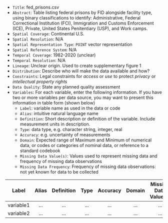 - `Title`: fed_prisons.csv
- `Abstract`: Table listing federal prisons by FID alongside facility type, using binary classifications to identify: Administrative, Federal Correctional Institution (FCI), Immigration and Customs Enforcement (ICE), Private, United States
Penitentiary (USP), and Work camps.
- `Spatial Coverage`: Continental U.S.
- `Spatial Resolution`: N/A
- `Spatial Representation Type`: `POINT` vector representation
- `Spatial Reference System`: N/A
- `Temporal Coverage`: 1982-2020 (unclear)
- `Temporal Resolution`: N/A
- `Lineage`: Unclear origin. Used to create supplementary figure 1
- `Distribution`: Describe who will make the data available and how?
- `Constraints`: Legal constraints for *access* or *use* to protect *privacy* or *intellectual property rights*
- `Data Quality`: State any planned quality assessment
- `Variables`: For each variable, enter the following information. If you have two or more variables per data source, you may want to present this information in table form (shown below)
  - `Label`: variable name as used in the data or code
  - `Alias`: intuitive natural language name
  - `Definition`: Short description or definition of the variable. Include measurement units in description.
  - `Type`: data type, e.g. character string, integer, real
  - `Accuracy`: e.g. uncertainty of measurements
  - `Domain`: Expected range of Maximum and Minimum of numerical data, or codes or categories of nominal data, or reference to a standard codebook
  - `Missing Data Value(s)`: Values used to represent missing data and frequency of missing data observations
  - `Missing Data Frequency`: Frequency of missing data observations: not yet known for data to be collected

| Label | Alias | Definition | Type | Accuracy | Domain | Missing Data Value(s) | Missing Data Frequency |
| :--: | :--: | :--: | :--: | :--: | :--: | :--: | :--: |
| variable1 | ... | ... | ... | ... | ... | ... | ... |
| variable2 | ... | ... | ... | ... | ... | ... | ... |
